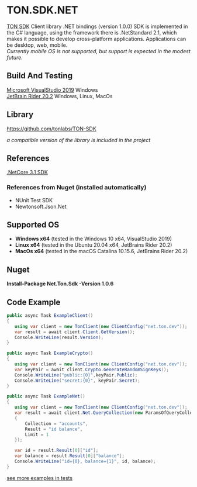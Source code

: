 # TON.SDK.NET
[TON SDK](https://github.com/tonlabs/TON-SDK) Client library .NET bindings (version 1.0.0)
SDK is implemented in the C# language, using the framework there is .NetStandard 2.1, which makes it possible to develop cross-platform applications. Applications can be desktop, web, mobile. \
*Currently mobile OS is not supported, but support is expected in the modest future.*

## Build And Testing
[Microsoft VisualStudio 2019](https://visualstudio.microsoft.com/ru/downloads/) Windows \
[JetBrain Rider 20.2](https://www.jetbrains.com/rider/)  Windows, Linux, MacOs

## Library
https://github.com/tonlabs/TON-SDK

*a compatible version of the library is included in the project*

## References
[.NetCore 3.1 SDK](https://dotnet.microsoft.com/download/dotnet-core/3.1)

### References from Nuget (installed automatically)
 - NUnit Test SDK
 - Newtonsoft.Json.Net
 
## Supported OS
 - **Windows x64** (tested in the Windows 10 x64, VisualStudio 2019)
 - **Linux x64**  (tested in the Ubuntu 20.04 x64, JetBrains Rider 20.2)
 - **MacOs x64**  (tested in the macOS Catalina 10.15.6, JetBrains Rider 20.2)

## Nuget
**Install-Package Net.Ton.Sdk -Version 1.0.6**

 ## Code Example
 ```csharp
public async Task ExampleClient()
{
    using var client = new TonClient(new ClientConfig("net.ton.dev"));
    var result = await client.Client.GetVersion();
    Console.WriteLine(result.Version);
}  

public async Task ExampleCrypto()
{
    using var client = new TonClient(new ClientConfig("net.ton.dev"));
    var keyPair = await client.Crypto.GenerateRandomSignKeys();
    Console.WriteLine("public:{0}",keyPair.Public);
    Console.WriteLine("secret:{0}", keyPair.Secret);
}

public async Task ExampleNet()
{
    using var client = new TonClient(new ClientConfig("net.ton.dev"));
    var result = await client.Net.QueryCollection(new ParamsOfQueryCollection
    {
        Collection = "accounts",
        Result = "id balance",
        Limit = 1
    });

    var id = result.Result[0]["id"];
    var balance = result.Result[0]["balance"];
    Console.WriteLine("id={0}, balance={1}", id, balance);
}

 ```
[see more examples in tests](https://github.com/staszx/Ton.Sdk/tree/main/Ton.Sdk.Tests)
           
